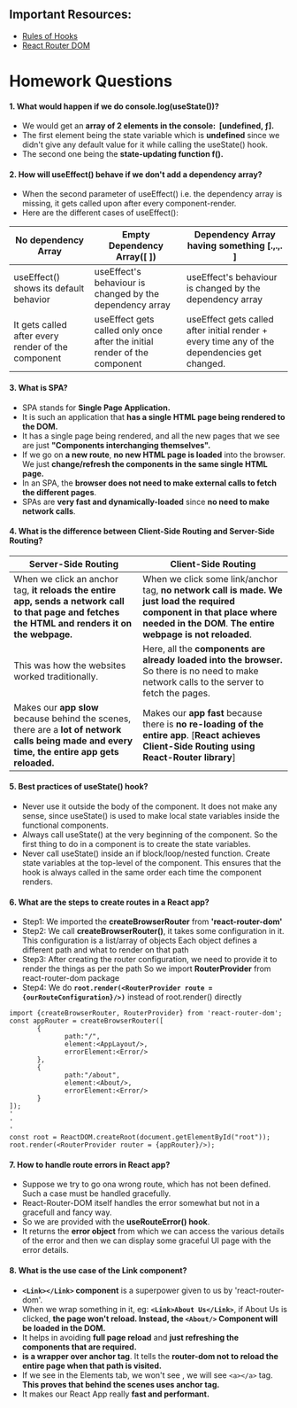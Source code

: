 ## Important Resources:
- [Rules of Hooks](https://legacy.reactjs.org/docs/hooks-rules.html)
- [React Router DOM](https://reactrouter.com/en/main/routers/create-browser-router)

# Homework Questions

#### 1. What would happen if we do console.log(useState())?
- We would get an **array of 2 elements in the console:  [undefined, ƒ].**
- The first element being the state variable which is **undefined** since we didn't give any default value for it while calling the useState() hook.
- The second one being the **state-updating function f().**
       
#### 2. How will useEffect() behave if we don't add a dependency array?
- When the second parameter of useEffect() i.e. the dependency array is missing, it gets called upon after every component-render.
- Here are the different cases of useEffect():
  
 | **No dependency Array**                            	| **Empty Dependency Array([ ])**                                            	| **Dependency Array having something [.,.,. ]**                                                	|
|----------------------------------------------------	|---------------------------------------------------------------------------	|----------------------------------------------------------------------------------------------	|
| useEffect() shows its default behavior             	| useEffect's behaviour is changed by the dependency array                  	| useEffect's behaviour is changed by the dependency array                                     	|
| It gets called after every render of the component 	| useEffect gets called only once after the initial render of the component 	| useEffect gets called after initial render + every time any of the dependencies get changed. 	|

#### 3. What is SPA?
- SPA stands for **Single Page Application.**
- It is such an application that **has a single HTML page being rendered to the DOM.**
- It has a single page being rendered, and all the new pages that we see are just **"Components interchanging themselves".**
- If we go on **a new route**, **no new HTML page is loaded** into the browser. We just **change/refresh the components in the same single HTML page.**
- In an SPA, the **browser does not need to make external calls to fetch the different pages**.
- SPAs are **very fast and dynamically-loaded** since **no need to make network calls**.
  
#### 4. What is the difference between Client-Side Routing and Server-Side Routing?
| **Server-Side Routing**                                                                                                                            	| **Client-Side Routing**                                                                                                                                                     	|
|----------------------------------------------------------------------------------------------------------------------------------------------------	|-----------------------------------------------------------------------------------------------------------------------------------------------------------------------------	|
| When we click an anchor tag, **it reloads the entire app, sends a network call to that page and fetches the HTML and renders it on the webpage.**  	| When we click some link/anchor tag, **no network call is made. We just load the required component in that place where needed in the DOM**. **The entire webpage is not reloaded**. 	|
| This was how the websites worked traditionally.                                                                                                    	| Here, all the **components are already loaded into the browser.** So there is no need to make network calls to the server to fetch the pages.                                   	|
| Makes our **app slow** because behind the scenes, there are a **lot of network calls being made and every time, the entire app gets reloaded.**            	| Makes our **app fast** because there is **no re-loading of the entire app**. [**React achieves Client-Side Routing using React-Router library**]                                        	|

#### 5. Best practices of useState() hook?
- Never use it outside the body of the component. It does not make any sense, since useState() is used to make local state variables inside the functional components.
- Always call useState() at the very beginning of the component. So the first thing to do in a component is to create the state variables.
- Never call useState() inside an if block/loop/nested function. Create state variables at the top-level of the component. This ensures that the hook is always called in the same order each time the component renders.

#### 6. What are the steps to create routes in a React app?
- Step1: We imported the **createBrowserRouter** from **'react-router-dom'**
- Step2: We call **createBrowserRouter()**, it takes some configuration in it. 
       This configuration is a list/array of objects
       Each object defines a different path and what to render on that path
- Step3: After creating the router configuration, we need to provide it to render the things as per the path
       So we import **RouterProvider** from react-router-dom package
- Step4: We do **`root.render(<RouterProvider route = {ourRouteConfiguration}/>)`** instead of root.render(<AppLayout/>) directly
```
import {createBrowserRouter, RouterProvider} from 'react-router-dom';
const appRouter = createBrowserRouter([
       {
              path:"/",
              element:<AppLayout/>,
              errorElement:<Error/>
       },
       {
              path:"/about",
              element:<About/>,
              errorElement:<Error/>
       }
]);
'
'
'
const root = ReactDOM.createRoot(document.getElementById("root"));
root.render(<RouterProvider router = {appRouter}/>);
```

#### 7. How to handle route errors in React app?
- Suppose we try to go ona wrong route, which has not been defined. Such a case must be handled gracefully.
- React-Router-DOM itself handles the error somewhat but not in a gracefull and fancy way.
- So we are provided with the **useRouteError() hook**.
- It returns the **error object** from which we can access the various details of the error and then we can display some graceful UI page with the error details.


#### 8. What is the use case of the Link component?
- **`<Link></Link>` component** is a superpower given to us by 'react-router-dom'.
- When we wrap something in it, eg: **`<Link>About Us</Link>`**, if About Us is clicked, **the page won't reload. Instead, the `<About/>` Component will be loaded in the DOM.**
- It helps in avoiding **full page reload** and **just refreshing the components that are required.**
- **<Link> is a wrapper over anchor tag**. It tells the **router-dom not to reload the entire page when that path is visited.**
- If we see in the Elements tab, we won't see <Link/>, we will see `<a></a>` tag. **This proves that behind the scenes <Link/> uses anchor tag.**
- It makes our React App really **fast and performant.**
